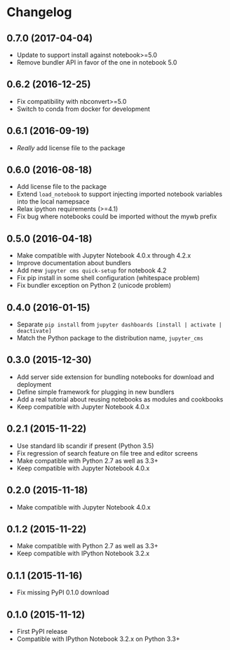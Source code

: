 # Changelog

## 0.7.0 (2017-04-04)

* Update to support install against notebook>=5.0
* Remove bundler API in favor of the one in notebook 5.0

## 0.6.2 (2016-12-25)

* Fix compatibility with nbconvert>=5.0
* Switch to conda from docker for development

## 0.6.1 (2016-09-19)

* *Really* add license file to the package

## 0.6.0 (2016-08-18)

* Add license file to the package
* Extend `load_notebook` to support injecting imported notebook variables into the local namepsace
* Relax ipython requirements (>=4.1)
* Fix bug where notebooks could be imported without the mywb prefix

## 0.5.0 (2016-04-18)

* Make compatible with Jupyter Notebook 4.0.x through 4.2.x
* Improve documentation about bundlers
* Add new `jupyter cms quick-setup` for notebook 4.2
* Fix pip install in some shell configuration (whitespace problem)
* Fix bundler exception on Python 2 (unicode problem)

## 0.4.0 (2016-01-15)

* Separate `pip install` from `jupyter dashboards [install | activate | deactivate]`
* Match the Python package to the distribution name, `jupyter_cms`

## 0.3.0 (2015-12-30)

* Add server side extension for bundling notebooks for download and deployment
* Define simple framework for plugging in new bundlers
* Add a real tutorial about reusing notebooks as modules and cookbooks
* Keep compatible with Jupyter Notebook 4.0.x

## 0.2.1 (2015-11-22)

* Use standard lib scandir if present (Python 3.5)
* Fix regression of search feature on file tree and editor screens
* Make compatible with Python 2.7 as well as 3.3+
* Keep compatible with Jupyter Notebook 4.0.x

## 0.2.0 (2015-11-18)

* Make compatible with Jupyter Notebook 4.0.x

## 0.1.2 (2015-11-22)

* Make compatible with Python 2.7 as well as 3.3+
* Keep compatible with IPython Notebook 3.2.x

## 0.1.1 (2015-11-16)

* Fix missing PyPI 0.1.0 download

## 0.1.0 (2015-11-12)

* First PyPI release
* Compatible with IPython Notebook 3.2.x on Python 3.3+
